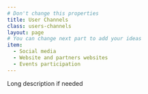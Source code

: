 ```yaml
---
# Don't change this properties
title: User Channels
class: users-channels
layout: page
# You can change next part to add your ideas
item:
  - Social media
  - Website and partners websites
  - Events participation
---
```


Long description if needed
